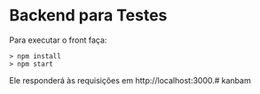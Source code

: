 # Backend para Testes

Para executar o front faça:

```console
> npm install
> npm start
```

Ele responderá às requisições em http://localhost:3000.#   k a n b a m  
 